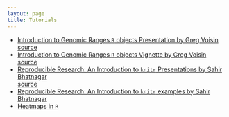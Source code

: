 ```yaml
---
layout: page
title: Tutorials
---
```


<!--## Contents
{:.no_toc}

* Will be replaced with the ToC, excluding the "Contents" header
{:toc}-->

* [Introduction to Genomic Ranges `R` objects Presentation by Greg Voisin](/tutorials/granges/granges-tutorial-presentation.html)  
[source](https://raw.githubusercontent.com/adminGreenwoodLab/adminGreenwoodLab.github.io/master/tutorials/granges/granges-tutorial-presentation.Rpres)
* [Introduction to Genomic Ranges `R` objects Vignette by Greg Voisin](/tutorials/granges/granges-tutorial.html)  
[source](https://raw.githubusercontent.com/adminGreenwoodLab/adminGreenwoodLab.github.io/master/tutorials/granges/granges-tutorial.Rmd)
* [Reproducible Research: An Introduction to `knitr` Presentations by Sahir Bhatnagar](https://github.com/sahirbhatnagar/knitr-tutorial/blob/master/slides/mcgill-knitr.pdf)  
[source](https://github.com/sahirbhatnagar/knitr-tutorial/blob/master/slides/mcgill-knitr.Rnw)
* [Reproducible Research: An Introduction to `knitr` examples by Sahir Bhatnagar](https://github.com/sahirbhatnagar/knitr-tutorial)
* [Heatmaps in `R`](http://sahirbhatnagar.com/heatmap/)





